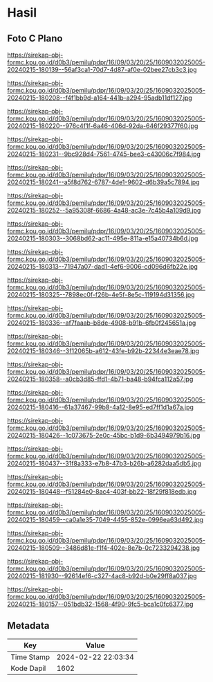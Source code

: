 # Hasil

## Foto C Plano

https://sirekap-obj-formc.kpu.go.id/d0b3/pemilu/pdpr/16/09/03/20/25/1609032025005-20240215-180139--56af3ca1-70d7-4d87-af0e-02bee27cb3c3.jpg

https://sirekap-obj-formc.kpu.go.id/d0b3/pemilu/pdpr/16/09/03/20/25/1609032025005-20240215-180208--f4f1bb9d-a164-441b-a294-95adb11df127.jpg

https://sirekap-obj-formc.kpu.go.id/d0b3/pemilu/pdpr/16/09/03/20/25/1609032025005-20240215-180220--976c4f1f-6a46-406d-92da-646f29377f60.jpg

https://sirekap-obj-formc.kpu.go.id/d0b3/pemilu/pdpr/16/09/03/20/25/1609032025005-20240215-180231--9bc928d4-7561-4745-bee3-c43006c7f984.jpg

https://sirekap-obj-formc.kpu.go.id/d0b3/pemilu/pdpr/16/09/03/20/25/1609032025005-20240215-180241--a5f8d762-6787-4de1-9602-d6b39a5c7894.jpg

https://sirekap-obj-formc.kpu.go.id/d0b3/pemilu/pdpr/16/09/03/20/25/1609032025005-20240215-180252--5a95308f-6686-4a48-ac3e-7c45b4a109d9.jpg

https://sirekap-obj-formc.kpu.go.id/d0b3/pemilu/pdpr/16/09/03/20/25/1609032025005-20240215-180303--3068bd62-ac11-495e-811a-e15a40734b6d.jpg

https://sirekap-obj-formc.kpu.go.id/d0b3/pemilu/pdpr/16/09/03/20/25/1609032025005-20240215-180313--71947a07-dad1-4ef6-9006-cd096d6fb22e.jpg

https://sirekap-obj-formc.kpu.go.id/d0b3/pemilu/pdpr/16/09/03/20/25/1609032025005-20240215-180325--7898ec0f-f26b-4e5f-8e5c-119194d31356.jpg

https://sirekap-obj-formc.kpu.go.id/d0b3/pemilu/pdpr/16/09/03/20/25/1609032025005-20240215-180336--af7faaab-b8de-4908-b91b-6fb0f245651a.jpg

https://sirekap-obj-formc.kpu.go.id/d0b3/pemilu/pdpr/16/09/03/20/25/1609032025005-20240215-180346--3f12065b-a612-43fe-b92b-22344e3eae78.jpg

https://sirekap-obj-formc.kpu.go.id/d0b3/pemilu/pdpr/16/09/03/20/25/1609032025005-20240215-180358--a0cb3d85-ffd1-4b71-ba48-b94fca112a57.jpg

https://sirekap-obj-formc.kpu.go.id/d0b3/pemilu/pdpr/16/09/03/20/25/1609032025005-20240215-180416--61a37467-99b8-4a12-8e95-ed7ff1d1a67a.jpg

https://sirekap-obj-formc.kpu.go.id/d0b3/pemilu/pdpr/16/09/03/20/25/1609032025005-20240215-180426--1c073675-2e0c-45bc-b1d9-6b3494979b16.jpg

https://sirekap-obj-formc.kpu.go.id/d0b3/pemilu/pdpr/16/09/03/20/25/1609032025005-20240215-180437--31f8a333-e7b8-47b3-b26b-a6282daa5db5.jpg

https://sirekap-obj-formc.kpu.go.id/d0b3/pemilu/pdpr/16/09/03/20/25/1609032025005-20240215-180448--f51284e0-8ac4-403f-bb22-18f29f818edb.jpg

https://sirekap-obj-formc.kpu.go.id/d0b3/pemilu/pdpr/16/09/03/20/25/1609032025005-20240215-180459--ca0a1e35-7049-4455-852e-0996ea63d492.jpg

https://sirekap-obj-formc.kpu.go.id/d0b3/pemilu/pdpr/16/09/03/20/25/1609032025005-20240215-180509--3486d81e-f1f4-402e-8e7b-0c7233294238.jpg

https://sirekap-obj-formc.kpu.go.id/d0b3/pemilu/pdpr/16/09/03/20/25/1609032025005-20240215-181930--92614ef6-c327-4ac8-b92d-b0e29ff8a037.jpg

https://sirekap-obj-formc.kpu.go.id/d0b3/pemilu/pdpr/16/09/03/20/25/1609032025005-20240215-180157--051bdb32-1568-4f90-9fc5-bca1c0fc6377.jpg


## Metadata

| Key        | Value               |
| ---------- | ------------------- |
| Time Stamp | 2024-02-22 22:03:34 |
| Kode Dapil | 1602                |



